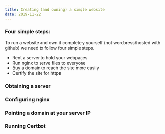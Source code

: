 ```yaml
---
title: Creating (and owning) a simple website
date: 2019-11-22
---
```


### Four simple steps:

To run a website and own it completely yourself (not wordpress/hosted with github) we need to follow four simple steps.

* Rent a server to hold your webpages
* Run nginx to serve files to everyone
* Buy a domain to reach the site more easily
* Certify the site for http**s**

### Obtaining a server

### Configuring nginx

### Pointing a domain at your server IP

### Running Certbot

